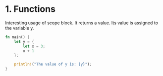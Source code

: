 # 1. Functions

Interesting usage of scope block. It returns a value. Its value is assigned to 
the variable y.

```Rust
fn main() {
    let y = {
        let x = 3;
        x + 1
    };

    println!("The value of y is: {y}");
}
```
